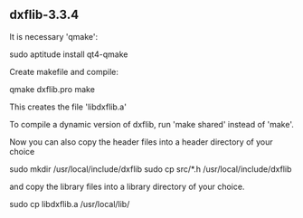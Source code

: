 dxflib-3.3.4
------------

It is necessary 'qmake':

sudo aptitude install qt4-qmake 

Create makefile and compile:

qmake dxflib.pro
make

This creates the file 'libdxflib.a' 

To compile a dynamic version of dxflib, run 'make shared' instead of 'make'.

Now you can also copy the header files into a header directory of your choice 

sudo mkdir /usr/local/include/dxflib
sudo cp src/*.h /usr/local/include/dxflib


and copy the library files into a library directory of your choice.


sudo cp libdxflib.a /usr/local/lib/

